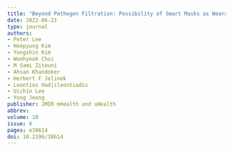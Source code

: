 ```yaml
---
title: "Beyond Pathogen Filtration: Possibility of Smart Masks as Wearable Devices for Personal and Group Health and Safety Management"
date: 2022-06-21
type: journal
authors: 
- Peter Lee
- Heepyung Kim
- Yongshin Kim
- Woohyeok Choi
- M Sami Zitouni
- Ahsan Khandoker
- Herbert F Jelinek
- Leontios Hadjileontiadis
- Uichin Lee
- Yong Jeong
publisher: JMIR mHealth and uHealth
abbrev: 
volume: 10
issue: 6
pages: e38614
doi: 10.2196/38614
---
```

